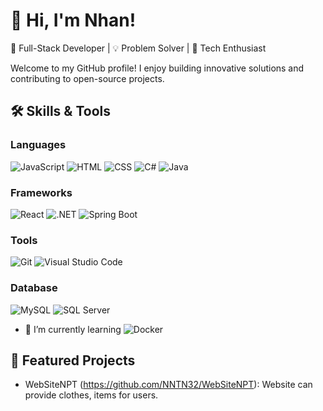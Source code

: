 # 👋 Hi, I'm Nhan!
🌟 Full-Stack Developer | 💡 Problem Solver | 🚀 Tech Enthusiast

Welcome to my GitHub profile! I enjoy building innovative solutions and contributing to open-source projects.

## 🛠️ Skills & Tools

### **Languages**
![JavaScript](https://img.shields.io/badge/-JavaScript-F7DF1E?style=flat&logo=javascript&logoColor=black)
![HTML](https://img.shields.io/badge/-HTML-E34F26?style=flat&logo=html5&logoColor=white)
![CSS](https://img.shields.io/badge/-CSS-1572B6?style=flat&logo=css3&logoColor=white)
![C#](https://img.shields.io/badge/-C%23-239120?style=flat&logo=c-sharp&logoColor=white)
![Java](https://img.shields.io/badge/-Java-007396?style=flat&logo=java&logoColor=white)

### **Frameworks**
![React](https://img.shields.io/badge/-React-61DAFB?style=flat&logo=react&logoColor=black)
![.NET](https://img.shields.io/badge/-.NET-512BD4?style=flat&logo=dotnet&logoColor=white)
![Spring Boot](https://img.shields.io/badge/-Spring%20Boot-6DB33F?style=flat&logo=spring-boot&logoColor=white)

### **Tools**
![Git](https://img.shields.io/badge/-Git-F05032?style=flat&logo=git&logoColor=white)
![Visual Studio Code](https://img.shields.io/badge/-VS%20Code-007ACC?style=flat&logo=visual-studio-code&logoColor=white)

### **Database**
![MySQL](https://img.shields.io/badge/-MySQL-4479A1?style=flat&logo=mysql&logoColor=white)
![SQL Server](https://img.shields.io/badge/-SQL%20Server-CC2927?style=flat&logo=microsoft-sql-server&logoColor=white)

- 🌱 I’m currently learning ![Docker](https://img.shields.io/badge/-Docker-2496ED?style=flat&logo=docker&logoColor=white)

## 🌟 Featured Projects
- WebSiteNPT (https://github.com/NNTN32/WebSiteNPT): Website can provide clothes, items for users.


